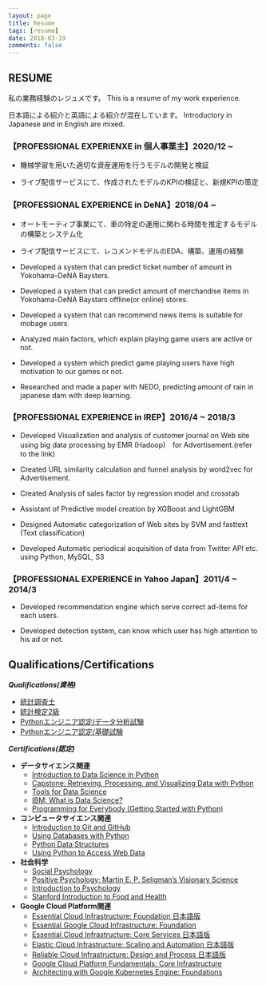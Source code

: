 ```yaml
---
layout: page
title: Resume
tags: [resume]
date: 2018-03-19
comments: false
---
```


## RESUME
私の業務経験のレジュメです。
This is a resume of my work experience. 

日本語による紹介と英語による紹介が混在しています。
Introductory in Japanese and in English are mixed.


### 【PROFESSIONAL EXPERIENXE in 個人事業主】2020/12 ~
 - 機械学習を用いた適切な資産運用を行うモデルの開発と検証
 
 - ライブ配信サービスにて、作成されたモデルのKPIの検証と、新規KPIの策定

### 【PROFESSIONAL EXPERIENCE in DeNA】2018/04 ~

 - オートモーティブ事業にて、車の特定の運用に関わる時間を推定するモデルの構築とシステム化

 - ライブ配信サービスにて、レコメンドモデルのEDA、構築、運用の経験
 
 - Developed a system that can predict ticket number of amount in Yokohama-DeNA Baysters.

 - Developed a system that can predict amount of merchandise items in Yokohama-DeNA Baystars offline(or online) stores.

 - Developed a system that can recommend news items is suitable for mobage users.

 - Analyzed main factors, which explain playing game users are active or not. 

 - Developed a system which predict game playing users have high motivation to our games or not.

 - Researched and made a paper with NEDO, predicting amount of rain in japanese dam with deep learning.
 
 
### 【PROFESSIONAL EXPERIENCE in IREP】2016/4 ~ 2018/3
 - Developed Visualization and analysis of customer journal on Web site using big data processing by EMR (Hadoop)　for Advertisement.(refer to the link)

 - Created URL similarity calculation and funnel analysis by word2vec for Advertisement.
 
 - Created Analysis of sales factor by regression model and crosstab
 
 - Assistant of Predictive model creation by XGBoost and LightGBM

 - Designed Automatic categorization of Web sites by SVM and fasttext (Text classification)
 
 - Developed Automatic periodical acquisition of data from Twitter API etc. using Python, MySQL, S3


### 【PROFESSIONAL EXPERIENCE in Yahoo Japan】2011/4 ~ 2014/3

 - Developed recommendation engine which serve correct ad-items for each users.

 - Developed detection system, can know which user has high attention to his ad or not.



## Qualifications/Certifications

***Qualifications(資格)***
 - [統計調査士](https://user-images.githubusercontent.com/4949982/103746695-d5ce5700-5044-11eb-95ae-a715b790a189.png)
 - [統計検定2級](https://user-images.githubusercontent.com/4949982/102600946-d4ef8700-4162-11eb-8607-c3f31d475afc.png)
 - [Pythonエンジニア認定/データ分析試験](https://user-images.githubusercontent.com/4949982/102969927-edccb380-4539-11eb-80c4-ae1f92a84267.png)
 - [Pythonエンジニア認定/基礎試験](https://user-images.githubusercontent.com/4949982/102303112-d1f76980-3f9d-11eb-923b-cb90165f8ef7.png)
 
***Certifications(認定)***
 - **データサイエンス関連**
   - [Introduction to Data Science in Python](https://www.coursera.org/account/accomplishments/certificate/5L7UVY6P68ZL)
   - [Capstone: Retrieving, Processing, and Visualizing Data with Python](https://www.coursera.org/account/accomplishments/certificate/YPBT5C8TZMNZ)
   - [Tools for Data Science](https://www.coursera.org/account/accomplishments/certificate/7Z9QFPPHYTE8)
   - [IBM: What is Data Science?](https://www.coursera.org/account/accomplishments/certificate/KRRWG539W8QD)
   - [Programming for Everybody (Getting Started with Python)](https://www.coursera.org/account/accomplishments/certificate/CUNWREBBDWUC)
 - **コンピュータサイエンス関連**
   - [Introduction to Git and GitHub](https://www.coursera.org/account/accomplishments/certificate/43JVYW2S75YN)
   - [Using Databases with Python](https://www.coursera.org/account/accomplishments/certificate/3YWJ2ATLSY4J)
   - [Python Data Structures](https://www.coursera.org/account/accomplishments/certificate/LGD6VPFJPTKL)
   - [Using Python to Access Web Data](https://www.coursera.org/account/accomplishments/certificate/A86M4RX52NNH)
 - **社会科学**
   - [Social Psychology](https://www.coursera.org/account/accomplishments/certificate/NBRK6KZM4QNJ)
   - [Positive Psychology: Martin E. P. Seligman’s Visionary Science](https://www.coursera.org/account/accomplishments/certificate/975WQ2R6BS9C)
   - [Introduction to Psychology](https://www.coursera.org/account/accomplishments/certificate/QLKZP9AREDFE)
   - [Stanford Introduction to Food and Health](https://www.coursera.org/account/accomplishments/certificate/YGD3LXDMYEB6)
 - **Google Cloud Platform関連**
   - [Essential Cloud Infrastructure: Foundation 日本語版](https://www.coursera.org/account/accomplishments/certificate/LZA3SA2GW8R3)
   - [Essential Google Cloud Infrastructure: Foundation](https://www.coursera.org/account/accomplishments/certificate/Z4VFLDYTDLNY)
   - [Essential Cloud Infrastructure: Core Services 日本語版](https://www.coursera.org/account/accomplishments/certificate/PG36BFDPGP5X)
   - [Elastic Cloud Infrastructure: Scaling and Automation 日本語版](https://www.coursera.org/account/accomplishments/certificate/Z5MQDZU4G4WA)
   - [Reliable Cloud Infrastructure: Design and Process 日本語版](https://www.coursera.org/account/accomplishments/certificate/Q8GBX9TY3Q8K)
   - [Google Cloud Platform Fundamentals: Core Infrastructure](https://www.coursera.org/account/accomplishments/certificate/3VGQF9GM624K)
   - [Architecting with Google Kubernetes Engine: Foundations](https://www.coursera.org/account/accomplishments/certificate/785V4KL63YX5)
 	

